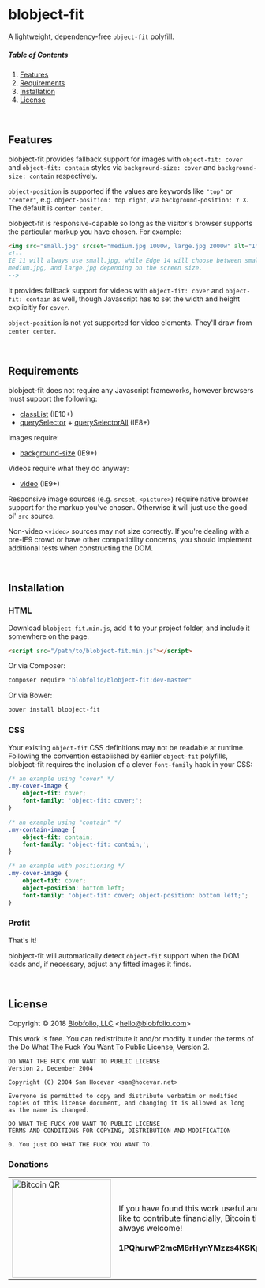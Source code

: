 # blobject-fit

A lightweight, dependency-free `object-fit` polyfill.



##### Table of Contents

1. [Features](#features)
2. [Requirements](#requirements)
3. [Installation](#installation)
4. [License](#license)


&nbsp;

## Features

blobject-fit provides fallback support for images with `object-fit: cover` and `object-fit: contain` styles via `background-size: cover` and `background-size: contain` respectively.

`object-position` is supported if the values are keywords like `"top"` or `"center"`, e.g. `object-position: top right`, via `background-position: Y X`. The default is `center center`.

blobject-fit is responsive-capable so long as the visitor's browser supports the particular markup you have chosen. For example:

```html
<img src="small.jpg" srcset="medium.jpg 1000w, large.jpg 2000w" alt="Image" />
<!--
IE 11 will always use small.jpg, while Edge 14 will choose between small.jpg,
medium.jpg, and large.jpg depending on the screen size.
-->
```

It provides fallback support for videos with `object-fit: cover` and `object-fit: contain` as well, though Javascript has to set the width and height explicitly for `cover`.

`object-position` is not yet supported for video elements. They'll draw from `center center`.


&nbsp;

## Requirements

blobject-fit does not require any Javascript frameworks, however browsers must support the following:
* [classList](http://caniuse.com/#feat=classlist) (IE10+)
* [querySelector](http://caniuse.com/#feat=queryselector) + [querySelectorAll](http://caniuse.com/#feat=queryselector) (IE8+)

Images require:
* [background-size](http://caniuse.com/#feat=background-img-opts) (IE9+)

Videos require what they do anyway:
* [video](http://caniuse.com/#feat=video) (IE9+)

Responsive image sources (e.g. `srcset`, `<picture>`) require native browser support for the markup you've chosen. Otherwise it will just use the good ol' `src` source.

Non-video `<video>` sources may not size correctly. If you're dealing with a pre-IE9 crowd or have other compatibility concerns, you should implement additional tests when constructing the DOM.


&nbsp;

## Installation

### HTML

Download `blobject-fit.min.js`, add it to your project folder, and include it somewhere on the page.

```html
<script src="/path/to/blobject-fit.min.js"></script>
```

Or via Composer:
```bash
composer require "blobfolio/blobject-fit:dev-master"
```

Or via Bower:
```bash
bower install blobject-fit
```

### CSS

Your existing `object-fit` CSS definitions may not be readable at runtime. Following the convention established by earlier `object-fit` polyfills, blobject-fit requires the inclusion of a clever `font-family` hack in your CSS:

```css
/* an example using "cover" */
.my-cover-image {
    object-fit: cover;
    font-family: 'object-fit: cover;';
}

/* an example using "contain" */
.my-contain-image {
    object-fit: contain;
    font-family: 'object-fit: contain;';
}

/* an example with positioning */
.my-cover-image {
    object-fit: cover;
    object-position: bottom left;
    font-family: 'object-fit: cover; object-position: bottom left;';
}
```

### Profit

That's it!

blobject-fit will automatically detect `object-fit` support when the DOM loads and, if necessary, adjust any fitted images it finds.


&nbsp;

## License

Copyright © 2018 [Blobfolio, LLC](https://blobfolio.com) &lt;hello@blobfolio.com&gt;

This work is free. You can redistribute it and/or modify it under the terms of the Do What The Fuck You Want To Public License, Version 2.

    DO WHAT THE FUCK YOU WANT TO PUBLIC LICENSE
    Version 2, December 2004
    
    Copyright (C) 2004 Sam Hocevar <sam@hocevar.net>
    
    Everyone is permitted to copy and distribute verbatim or modified
    copies of this license document, and changing it is allowed as long
    as the name is changed.
    
    DO WHAT THE FUCK YOU WANT TO PUBLIC LICENSE
    TERMS AND CONDITIONS FOR COPYING, DISTRIBUTION AND MODIFICATION
    
    0. You just DO WHAT THE FUCK YOU WANT TO.

### Donations

<table>
  <tbody>
    <tr>
      <td width="200"><img src="https://blobfolio.com/wp-content/themes/b3/svg/btc-github.svg" width="200" height="200" alt="Bitcoin QR" /></td>
      <td width="450">If you have found this work useful and would like to contribute financially, Bitcoin tips are always welcome!<br /><br /><strong>1PQhurwP2mcM8rHynYMzzs4KSKpBbVz5is</strong></td>
    </tr>
  </tbody>
</table>
